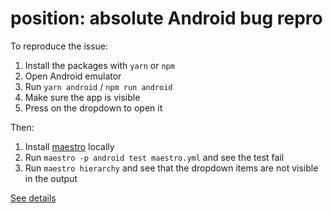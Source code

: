 # position: absolute Android bug repro

To reproduce the issue:

1. Install the packages with `yarn` or `npm`
2. Open Android emulator
3. Run `yarn android` / `npm run android`
4. Make sure the app is visible
5. Press on the dropdown to open it

Then:

1. Install [maestro](https://docs.maestro.dev/) locally
2. Run `maestro -p android test maestro.yml` and see the test fail
3. Run `maestro hierarchy` and see that the dropdown items are not visible in the output

[See details](https://github.com/mobile-dev-inc/Maestro/issues/1609#issuecomment-2871051827)
